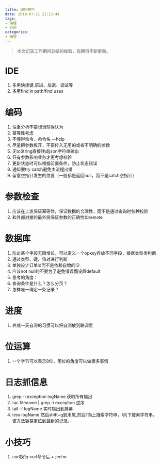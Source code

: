 ```yaml
---
title: 编程技巧
date: 2018-07-21 22:13:44
tags: 
- 编程
- 经验
categories:
- 编程
---
```

> 本文记录工作期间总结的经验，后期将不断更新。

# IDE
1. 多用快捷键,前进、后退、调试等
2. 多用find in path/find uses

# 编码
1. 注重分析不要想当然得认为
2. 幂等性考虑
3. 不懂得命令，命令名 —help
4. 尽量把参数拆开，不要传入无用的或者不明确的参数
5. 无toString直接转成json字符串输出
6. 只有参数影响业务才更考虑校验
7. 更新状态时可以根据前置条件，防止状态错误
8. 通知要try catch避免主流程出错
9. 留意空指针发生的位置（一般都是返回null，而不是catch空指针）

# 参数检查
1. 应该在上游保证幂等性，保证数据的合理性，而不是通过查询时各种校验
2. 和外部对接的最外层保证参数的正确性如remote

# 数据库
1. 防止某个字段无限增长，可以定义一个opkey存放不同字段，根据类型类判断
2. 通过类型、键、值对进行判断
3. 单独设计订单id而不是依赖自增的ID
4. 应该not null的不要为了避免错误而设置default
5. 思考的角度：
6. 查询条件是什么？怎么分页？
7. 怎样唯一确定一条记录？

# 进度
1. 养成一天自测的习惯可以把自测放到联调里


# 位运算
1. 一个字节可以表示8位，用位的角度可以做很多事情


# 日志抓信息
1. grep -i exception logName 获取所有输出
2. tac filename | grep -i exception 逆序
3. tail -f logName 实时输出到屏幕
4. less logName 然后shift+g到末尾,然后?向上搜索字符串，/向下搜索字符串。该方法容易定位到最新的记录。


# 小技巧
1. curl换行 curl命令后 + ;echo


